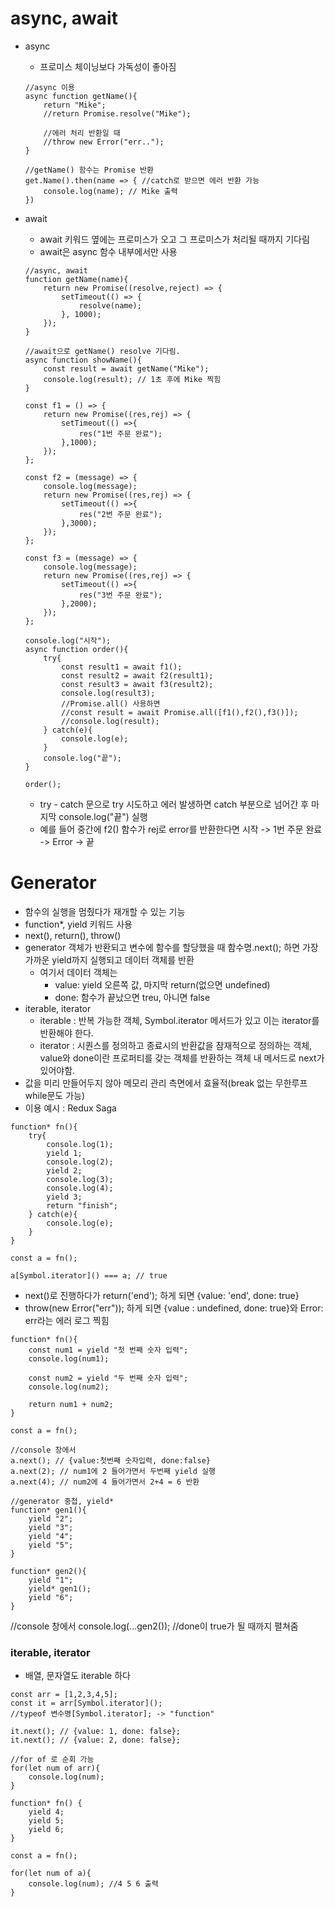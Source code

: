 # async, await

- async

  - 프로미스 체이닝보다 가독성이 좋아짐

  ```
  //async 이용
  async function getName(){
      return "Mike";
      //return Promise.resolve("Mike");

      //에러 처리 반환일 때
      //throw new Error("err..");
  }

  //getName() 함수는 Promise 반환
  get.Name().then(name => { //catch로 받으면 에러 반환 가능
      console.log(name); // Mike 출력
  })
  ```

- await

  - await 키워드 옆에는 프로미스가 오고 그 프로미스가 처리될 때까지 기다림
  - await은 async 함수 내부에서만 사용

  ```
  //async, await
  function getName(name){
      return new Promise((resolve,reject) => {
          setTimeout(() => {
              resolve(name);
          }, 1000);
      });
  }

  //await으로 getName() resolve 기다림.
  async function showName(){
      const result = await getName("Mike");
      console.log(result); // 1초 후에 Mike 찍힘
  }
  ```

  ```
  const f1 = () => {
      return new Promise((res,rej) => {
          setTimeout(() =>{
              res("1번 주문 완료");
          },1000);
      });
  };

  const f2 = (message) => {
      console.log(message);
      return new Promise((res,rej) => {
          setTimeout(() =>{
              res("2번 주문 완료");
          },3000);
      });
  };

  const f3 = (message) => {
      console.log(message);
      return new Promise((res,rej) => {
          setTimeout(() =>{
              res("3번 주문 완료");
          },2000);
      });
  };

  console.log("시작");
  async function order(){
      try{
          const result1 = await f1();
          const result2 = await f2(result1);
          const result3 = await f3(result2);
          console.log(result3);
          //Promise.all() 사용하면
          //const result = await Promise.all([f1(),f2(),f3()]);
          //console.log(result);
      } catch(e){
          console.log(e);
      }
      console.log("끝");
  }

  order();
  ```

  - try - catch 문으로 try 시도하고 에러 발생하면 catch 부분으로 넘어간 후 마지막 console.log("끝") 실행
  - 예를 들어 중간에 f2() 함수가 rej로 error를 반환한다면 시작 -> 1번 주문 완료 -> Error -> 끝

# Generator

- 함수의 실행을 멈췄다가 재개할 수 있는 기능
- function\*, yield 키워드 사용
- next(), return(), throw()
- generator 객체가 반환되고 변수에 함수를 할당했을 때 함수명.next(); 하면 가장 가까운 yield까지 실행되고 데이터 객체를 반환
  - 여기서 데이터 객체는
    - value: yield 오른쪽 값, 마지막 return(없으면 undefined)
    - done: 함수가 끝났으면 treu, 아니면 false
- iterable, iterator
  - iterable : 반복 가능한 객체, Symbol.iterator 메서드가 있고 이는 iterator를 반환해야 한다.
  - iterator : 시퀀스를 정의하고 종료시의 반환값을 잠재적으로 정의하는 객체, value와 done이란 프로퍼티를 갖는 객체를 반환하는 객체 내 메서드로 next가 있어야함.
- 값을 미리 만들어두지 않아 메모리 관리 측면에서 효율적(break 없는 무한루프 while문도 가능)
- 이용 예시 : Redux Saga

```
function* fn(){
    try{
        console.log(1);
        yield 1;
        console.log(2);
        yield 2;
        console.log(3);
        console.log(4);
        yield 3;
        return "finish";
    } catch(e){
        console.log(e);
    }
}

const a = fn();

a[Symbol.iterator]() === a; // true
```

- next()로 진행하다가 return('end'); 하게 되면 {value: 'end', done: true}
- throw(new Error("err")); 하게 되면 {value : undefined, done: true}와 Error: err라는 에러 로그 찍힘

```
function* fn(){
    const num1 = yield "첫 번째 숫자 입력";
    console.log(num1);

    const num2 = yield "두 번째 숫자 입력";
    console.log(num2);

    return num1 + num2;
}

const a = fn();

//console 창에서
a.next(); // {value:첫번째 숫자입력, done:false}
a.next(2); // num1에 2 들어가면서 두번째 yield 실행
a.next(4); // num2에 4 들어가면서 2+4 = 6 반환
```

```
//generator 중첩, yield*
function* gen1(){
    yield "2";
    yield "3";
    yield "4";
    yield "5";
}

function* gen2(){
    yield "1";
    yield* gen1();
    yield "6";
}
```

//console 창에서
console.log(...gen2()); //done이 true가 될 때까지 펼쳐줌

### iterable, iterator

- 배열, 문자열도 iterable 하다

```
const arr = [1,2,3,4,5];
const it = arr[Symbol.iterator]();
//typeof 변수명[Symbol.iterator]; -> "function"

it.next(); // {value: 1, done: false};
it.next(); // {value: 2, done: false};

//for of 로 순회 가능
for(let num of arr){
    console.log(num);
}

function* fn() {
    yield 4;
    yield 5;
    yield 6;
}

const a = fn();

for(let num of a){
    console.log(num); //4 5 6 출력
}
```
